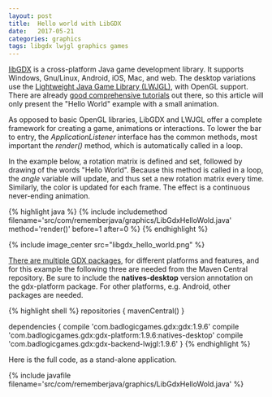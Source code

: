 ```yaml
---
layout: post
title:  Hello world with LibGDX
date:   2017-05-21
categories: graphics
tags: libgdx lwjgl graphics games
---
```


[libGDX][libGDX] is a cross-platform Java game development library. It supports Windows, Gnu/Linux, Android, iOS, Mac, and web. The desktop variations use the [Lightweight Java Game Library (LWJGL)][lwjgl], with OpenGL support. There are already [good comprehensive tutorials][gamefromscratch] out there, so this article will only present the "Hello World" example with a small animation.

As opposed to basic OpenGL libraries, LibGDX and LWJGL offer a complete framework for creating a game, animations or interactions. To lower the bar to entry, the *ApplicationListener* interface has the common methods, most important the *render()* method, which is automatically called in a loop.

In the example below, a rotation matrix is defined and set, followed by drawing of the words "Hello World". Because this method is called in a loop, the *angle* variable will update, and thus set a new rotation matrix every time. Similarly, the color is updated for each frame. The effect is a continuous never-ending animation.

{% highlight java %}
{% include includemethod filename='src/com/rememberjava/graphics/LibGdxHelloWold.java' method='render()' before=1 after=0 %}
{% endhighlight %}

{% include image_center src="libgdx_hello_world.png" %}

[There are multiple GDX packages][mvnrepository], for different platforms and features, and for this example the following three are needed from the Maven Central repository. Be sure to include the **natives-desktop** version annotation on the gdx-platform package. For other platforms, e.g. Android, other packages are needed.

{% highlight shell %}
repositories {
  mavenCentral()
}

dependencies {
  compile 'com.badlogicgames.gdx:gdx:1.9.6'
  compile 'com.badlogicgames.gdx:gdx-platform:1.9.6:natives-desktop'
  compile 'com.badlogicgames.gdx:gdx-backend-lwjgl:1.9.6'
}
{% endhighlight %}

Here is the full code, as a stand-alone application.

{% include javafile filename='src/com/rememberjava/graphics/LibGdxHelloWold.java' %}

[libGDX]: http://libgdx.badlogicgames.com/
[lwjgl]:  https://www.lwjgl.org/
[gamefromscratch]: http://www.gamefromscratch.com/page/LibGDX-Tutorial-series.aspx
[mvnrepository]: https://mvnrepository.com/artifact/com.badlogicgames.gdx